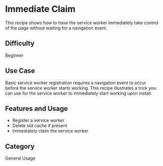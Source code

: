 # Immediate Claim

This recipe shows how to have the service worker immediately take control of the page without waiting for a navigation event.

## Difficulty
Beginner

## Use Case
Basic service worker registration requires a navigation event to occur before the service worker starts working.  This recipe illustrates a trick you can use for the service worker to immediately start working upon install.

## Features and Usage

- Register a service worker
- Delete old cache if present
- Immediately claim the service worker

## Category
General Usage
